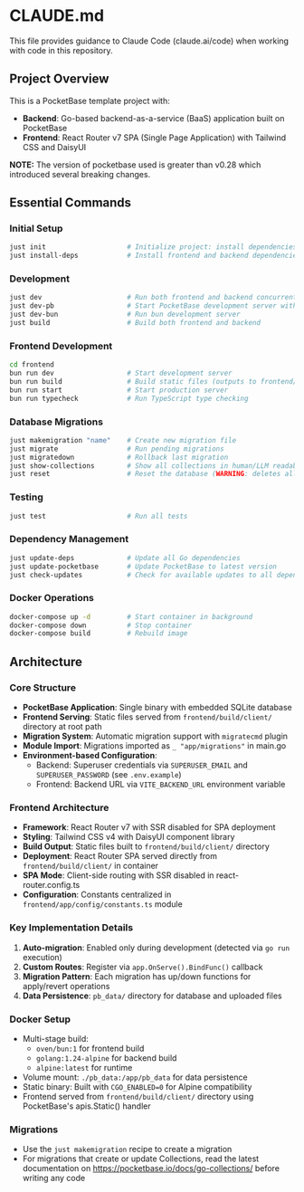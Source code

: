 # CLAUDE.md

This file provides guidance to Claude Code (claude.ai/code) when working with code in this repository.

## Project Overview

This is a PocketBase template project with:
- **Backend**: Go-based backend-as-a-service (BaaS) application built on PocketBase
- **Frontend**: React Router v7 SPA (Single Page Application) with Tailwind CSS and DaisyUI

**NOTE:** The version of pocketbase used is greater than v0.28 which introduced several breaking changes.

## Essential Commands

### Initial Setup
```bash
just init                    # Initialize project: install dependencies, create .env (if needed) with prompted credentials, configure direnv
just install-deps            # Install frontend and backend dependencies
```

### Development
```bash
just dev                     # Run both frontend and backend concurrently
just dev-pb                  # Start PocketBase development server with --dev flag
just dev-bun                 # Run bun development server
just build                   # Build both frontend and backend
```

### Frontend Development
```bash
cd frontend
bun run dev                  # Start development server
bun run build                # Build static files (outputs to frontend/build/client)
bun run start                # Start production server
bun run typecheck            # Run TypeScript type checking
```


### Database Migrations
```bash
just makemigration "name"    # Create new migration file
just migrate                 # Run pending migrations
just migratedown             # Rollback last migration
just show-collections        # Show all collections in human/LLM readable format
just reset                   # Reset the database (WARNING: deletes all data)
```

### Testing
```bash
just test                    # Run all tests
```

### Dependency Management
```bash
just update-deps             # Update all Go dependencies
just update-pocketbase       # Update PocketBase to latest version
just check-updates           # Check for available updates to all dependencies
```

### Docker Operations
```bash
docker-compose up -d         # Start container in background
docker-compose down          # Stop container
docker-compose build         # Rebuild image
```

## Architecture

### Core Structure
- **PocketBase Application**: Single binary with embedded SQLite database
- **Frontend Serving**: Static files served from `frontend/build/client/` directory at root path
- **Migration System**: Automatic migration support with `migratecmd` plugin
- **Module Import**: Migrations imported as `_ "app/migrations"` in main.go
- **Environment-based Configuration**: 
  - Backend: Superuser credentials via `SUPERUSER_EMAIL` and `SUPERUSER_PASSWORD` (see `.env.example`)
  - Frontend: Backend URL via `VITE_BACKEND_URL` environment variable

### Frontend Architecture
- **Framework**: React Router v7 with SSR disabled for SPA deployment
- **Styling**: Tailwind CSS v4 with DaisyUI component library
- **Build Output**: Static files built to `frontend/build/client/` directory
- **Deployment**: React Router SPA served directly from `frontend/build/client/` in container
- **SPA Mode**: Client-side routing with SSR disabled in react-router.config.ts
- **Configuration**: Constants centralized in `frontend/app/config/constants.ts` module

### Key Implementation Details
1. **Auto-migration**: Enabled only during development (detected via `go run` execution)
2. **Custom Routes**: Register via `app.OnServe().BindFunc()` callback
3. **Migration Pattern**: Each migration has up/down functions for apply/revert operations
4. **Data Persistence**: `pb_data/` directory for database and uploaded files

### Docker Setup
- Multi-stage build: 
  - `oven/bun:1` for frontend build
  - `golang:1.24-alpine` for backend build
  - `alpine:latest` for runtime
- Volume mount: `./pb_data:/app/pb_data` for data persistence
- Static binary: Built with `CGO_ENABLED=0` for Alpine compatibility
- Frontend served from `frontend/build/client/` directory using PocketBase's apis.Static() handler

### Migrations
- Use the `just makemigration` recipe to create a migration
- For migrations that create or update Collections, read the latest documentation on https://pocketbase.io/docs/go-collections/ before writing any code
